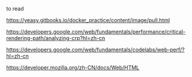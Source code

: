 to read

https://yeasy.gitbooks.io/docker_practice/content/image/pull.html

https://developers.google.com/web/fundamentals/performance/critical-rendering-path/analyzing-crp?hl=zh-cn

https://developers.google.com/web/fundamentals/codelabs/web-perf/?hl=zh-cn

https://developer.mozilla.org/zh-CN/docs/Web/HTML
